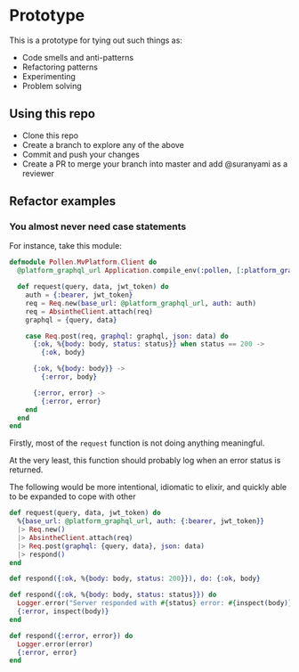 # Prototype

This is a prototype for tying out such things as:

* Code smells and anti-patterns
* Refactoring patterns
* Experimenting
* Problem solving

## Using this repo

* Clone this repo
* Create a branch to explore any of the above
* Commit and push your changes
* Create a PR to merge your branch into master and add @suranyami as a reviewer

## Refactor examples

### You almost never need case statements

For instance, take this module:

```elixir
defmodule Pollen.MvPlatform.Client do
  @platform_graphql_url Application.compile_env(:pollen, [:platform_graphql_url])

  def request(query, data, jwt_token) do
    auth = {:bearer, jwt_token}
    req = Req.new(base_url: @platform_graphql_url, auth: auth)
    req = AbsintheClient.attach(req)
    graphql = {query, data}

    case Req.post(req, graphql: graphql, json: data) do
      {:ok, %{body: body, status: status}} when status == 200 ->
        {:ok, body}

      {:ok, %{body: body}} ->
        {:error, body}

      {:error, error} ->
        {:error, error}
    end
  end
end
```

Firstly, most of the `request` function is not doing anything meaningful.

At the very least, this function should probably log when an error status is returned.

The following would be more intentional, idiomatic to elixir, and quickly able to be expanded to cope with other

```elixir
def request(query, data, jwt_token) do
  %{base_url: @platform_graphql_url, auth: {:bearer, jwt_token}}
  |> Req.new()
  |> AbsintheClient.attach(req)
  |> Req.post(graphql: {query, data}, json: data)
  |> respond()
end

def respond({:ok, %{body: body, status: 200}}), do: {:ok, body}

def respond({:ok, %{body: body, status: status}}) do
  Logger.error("Server responded with #{status} error: #{inspect(body)}")
  {:error, inspect(body)}
end

def respond({:error, error}) do
  Logger.error(error)
  {:error, error}
end
```